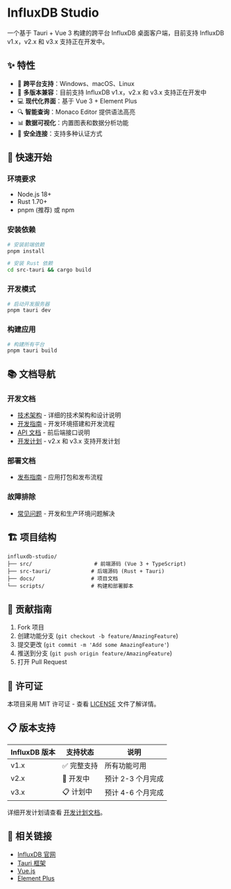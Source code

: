 # InfluxDB Studio

一个基于 Tauri + Vue 3 构建的跨平台 InfluxDB 桌面客户端，目前支持 InfluxDB v1.x，v2.x 和 v3.x 支持正在开发中。

## ✨ 特性

- 🚀 **跨平台支持**：Windows、macOS、Linux
- 🔌 **多版本兼容**：目前支持 InfluxDB v1.x，v2.x 和 v3.x 支持正在开发中
- 💻 **现代化界面**：基于 Vue 3 + Element Plus
- 🔍 **智能查询**：Monaco Editor 提供语法高亮
- 📊 **数据可视化**：内置图表和数据分析功能
- 🔐 **安全连接**：支持多种认证方式

## 🚀 快速开始

### 环境要求

- Node.js 18+
- Rust 1.70+
- pnpm (推荐) 或 npm

### 安装依赖

```bash
# 安装前端依赖
pnpm install

# 安装 Rust 依赖
cd src-tauri && cargo build
```

### 开发模式

```bash
# 启动开发服务器
pnpm tauri dev
```

### 构建应用

```bash
# 构建所有平台
pnpm tauri build
```

## 📚 文档导航

### 开发文档
- [技术架构](./docs/architecture.md) - 详细的技术架构和设计说明
- [开发指南](./docs/development.md) - 开发环境搭建和开发流程
- [API 文档](./docs/api.md) - 前后端接口说明
- [开发计划](./docs/development-plan.md) - v2.x 和 v3.x 支持开发计划

### 部署文档
- [发布指南](./docs/release.md) - 应用打包和发布流程

### 故障排除
- [常见问题](./docs/troubleshooting.md) - 开发和生产环境问题解决

## 🏗️ 项目结构

```
influxdb-studio/
├── src/                    # 前端源码 (Vue 3 + TypeScript)
├── src-tauri/             # 后端源码 (Rust + Tauri)
├── docs/                  # 项目文档
└── scripts/               # 构建和部署脚本
```

## 🤝 贡献指南

1. Fork 项目
2. 创建功能分支 (`git checkout -b feature/AmazingFeature`)
3. 提交更改 (`git commit -m 'Add some AmazingFeature'`)
4. 推送到分支 (`git push origin feature/AmazingFeature`)
5. 打开 Pull Request

## 📄 许可证

本项目采用 MIT 许可证 - 查看 [LICENSE](LICENSE) 文件了解详情。

## 📋 版本支持

| InfluxDB 版本 | 支持状态 | 说明 |
|--------------|---------|------|
| v1.x | ✅ 完整支持 | 所有功能可用 |
| v2.x | 🚧 开发中 | 预计 2-3 个月完成 |
| v3.x | 📋 计划中 | 预计 4-6 个月完成 |

详细开发计划请查看 [开发计划文档](./docs/development-plan.md)。

## 🔗 相关链接

- [InfluxDB 官网](https://www.influxdata.com/)
- [Tauri 框架](https://tauri.app/)
- [Vue.js](https://vuejs.org/)
- [Element Plus](https://element-plus.org/) 